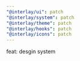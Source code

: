 ```yaml
---
"@interlay/ui": patch
"@interlay/system": patch
"@interlay/theme": patch
"@interlay/hooks": patch
"@interlay/icons": patch
---
```


feat: desgin system
